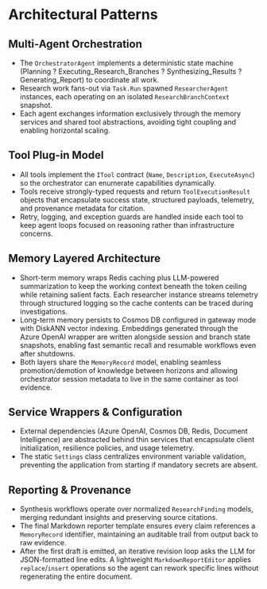 # Architectural Patterns

## Multi-Agent Orchestration
- The `OrchestratorAgent` implements a deterministic state machine (Planning ? Executing_Research_Branches ? Synthesizing_Results ? Generating_Report) to coordinate all work.
- Research work fans-out via `Task.Run` spawned `ResearcherAgent` instances, each operating on an isolated `ResearchBranchContext` snapshot.
- Each agent exchanges information exclusively through the memory services and shared tool abstractions, avoiding tight coupling and enabling horizontal scaling.

## Tool Plug-in Model
- All tools implement the `ITool` contract (`Name`, `Description`, `ExecuteAsync`) so the orchestrator can enumerate capabilities dynamically.
- Tools receive strongly-typed requests and return `ToolExecutionResult` objects that encapsulate success state, structured payloads, telemetry, and provenance metadata for citation.
- Retry, logging, and exception guards are handled inside each tool to keep agent loops focused on reasoning rather than infrastructure concerns.

## Memory Layered Architecture
- Short-term memory wraps Redis caching plus LLM-powered summarization to keep the working context beneath the token ceiling while retaining salient facts. Each researcher instance streams telemetry through structured logging so the cache contents can be traced during investigations.
- Long-term memory persists to Cosmos DB configured in gateway mode with DiskANN vector indexing. Embeddings generated through the Azure OpenAI wrapper are written alongside session and branch state snapshots, enabling fast semantic recall and resumable workflows even after shutdowns.
- Both layers share the `MemoryRecord` model, enabling seamless promotion/demotion of knowledge between horizons and allowing orchestrator session metadata to live in the same container as tool evidence.

## Service Wrappers & Configuration
- External dependencies (Azure OpenAI, Cosmos DB, Redis, Document Intelligence) are abstracted behind thin services that encapsulate client initialization, resilience policies, and usage telemetry.
- The static `Settings` class centralizes environment variable validation, preventing the application from starting if mandatory secrets are absent.

## Reporting & Provenance
- Synthesis workflows operate over normalized `ResearchFinding` models, merging redundant insights and preserving source citations.
- The final Markdown reporter template ensures every claim references a `MemoryRecord` identifier, maintaining an auditable trail from output back to raw evidence.
- After the first draft is emitted, an iterative revision loop asks the LLM for JSON-formatted line edits. A lightweight `MarkdownReportEditor` applies `replace`/`insert` operations so the agent can rework specific lines without regenerating the entire document.
